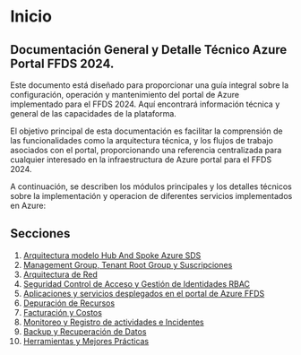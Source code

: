 # Inicio

## Documentación General y Detalle Técnico Azure Portal FFDS 2024.

Este documento está diseñado para proporcionar una guía integral sobre la configuración, operación y mantenimiento del portal de Azure implementado para el FFDS 2024. Aquí encontrará información técnica y general de las capacidades de la plataforma.

El objetivo principal de esta documentación es facilitar la comprensión de las funcionalidades como la arquitectura técnica, y los flujos de trabajo asociados con el portal, proporcionando una referencia centralizada para cualquier interesado en la infraestructura de Azure portal para el FFDS 2024.

A continuación, se describen los módulos principales y los detalles técnicos sobre la implementación y operacion de diferentes servicios implementados en Azure:

## Secciones

1. [Arquitectura modelo Hub And Spoke Azure SDS](arquitectura.md)
2. [Management Group, Tenant Root Group y Suscripciones](suscripciones.md)
3. [Arquitectura de Red](network.md)
4. [Seguridad Control de Acceso y Gestión de Identidades RBAC](identidad.md)
5. [Aplicaciones y servicios desplegados en el portal de Azure FFDS](aplicaciones.md)
6. [Depuración de Recursos](depuracion.md)
7. [Facturación y Costos](facturacion.md)
8. [Monitoreo y Registro de actividades e Incidentes](monitoreo.md)
9. [Backup y Recuperación de Datos](backup.md)
10. [Herramientas y Mejores Prácticas](herramientas.md)
